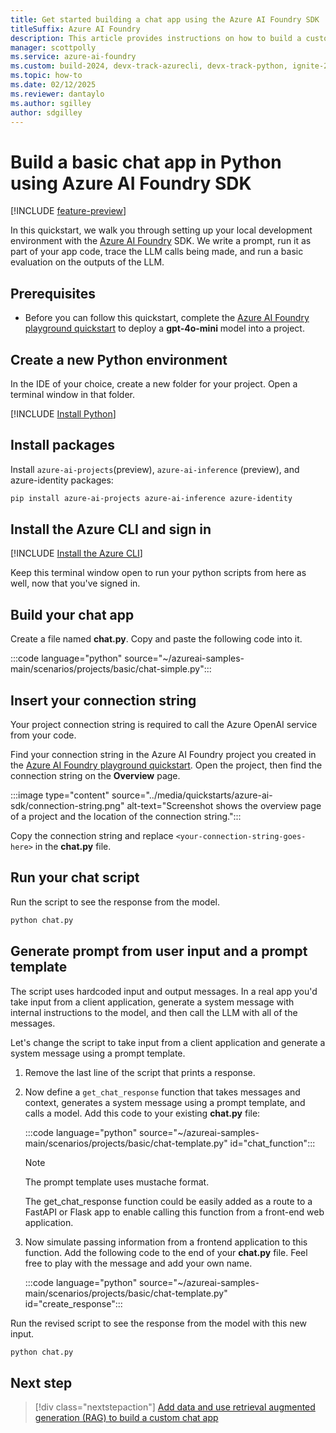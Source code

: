 ```yaml
---
title: Get started building a chat app using the Azure AI Foundry SDK
titleSuffix: Azure AI Foundry
description: This article provides instructions on how to build a custom chat app in Python using the Azure AI SDK.
manager: scottpolly
ms.service: azure-ai-foundry
ms.custom: build-2024, devx-track-azurecli, devx-track-python, ignite-2024
ms.topic: how-to
ms.date: 02/12/2025
ms.reviewer: dantaylo
ms.author: sgilley
author: sdgilley
---
```


# Build a basic chat app in Python using Azure AI Foundry SDK

[!INCLUDE [feature-preview](../includes/feature-preview.md)]

In this quickstart, we walk you through setting up your local development environment with the [Azure AI Foundry](https://ai.azure.com) SDK. We write a prompt, run it as part of your app code, trace the LLM calls being made, and run a basic evaluation on the outputs of the LLM.

## Prerequisites

* Before you can follow this quickstart, complete the [Azure AI Foundry playground quickstart](../quickstarts/get-started-playground.md) to deploy a **gpt-4o-mini** model into a project.

## Create a new Python environment

In the IDE of your choice, create a new folder for your project.  Open a terminal window in that folder.

[!INCLUDE [Install Python](../includes/install-python.md)]

## Install packages

Install `azure-ai-projects`(preview), `azure-ai-inference` (preview), and azure-identity packages:

```bash
pip install azure-ai-projects azure-ai-inference azure-identity 
```

## Install the Azure CLI and sign in 

[!INCLUDE [Install the Azure CLI](../includes/install-cli.md)]

Keep this terminal window open to run your python scripts from here as well, now that you've signed in.

## Build your chat app

Create a file named **chat.py**.  Copy and paste the following code into it.

:::code language="python" source="~/azureai-samples-main/scenarios/projects/basic/chat-simple.py":::

## Insert your connection string

Your project connection string is required to call the Azure OpenAI service from your code. 

Find your connection string in the Azure AI Foundry project you created in the [Azure AI Foundry playground quickstart](../quickstarts/get-started-playground.md).  Open the project, then find the connection string on the **Overview** page.  

:::image type="content" source="../media/quickstarts/azure-ai-sdk/connection-string.png" alt-text="Screenshot shows the overview page of a project and the location of the connection string.":::

Copy the connection string and replace `<your-connection-string-goes-here>` in the **chat.py** file.

## Run your chat script

Run the script to see the response from the model.

```bash
python chat.py
```

## Generate prompt from user input and a prompt template

The script uses hardcoded input and output messages. In a real app you'd take input from a client application, generate a system message with internal instructions to the model, and then call the LLM with all of the messages.

Let's change the script to take input from a client application and generate a system message using a prompt template.

1. Remove the last line of the script that prints a response.

1. Now define a `get_chat_response` function that takes messages and context, generates a system message using a prompt template, and calls a model.  Add this code to your  existing **chat.py** file:

    :::code language="python" source="~/azureai-samples-main/scenarios/projects/basic/chat-template.py" id="chat_function":::

    > [!NOTE]
    > The prompt template uses mustache format.

    The get_chat_response function could be easily added as a route to a FastAPI or Flask app to enable calling this function from a front-end web application.

1. Now simulate passing information from a frontend application to this function.  Add the following code to the end of your **chat.py** file.  Feel free to play with the message and add your own name.

    :::code language="python" source="~/azureai-samples-main/scenarios/projects/basic/chat-template.py" id="create_response":::

Run the revised script to see the response from the model with this new input.

```bash
python chat.py
```


## Next step

> [!div class="nextstepaction"]
> [Add data and use retrieval augmented generation (RAG) to build a custom chat app](../tutorials/copilot-sdk-create-resources.md)
